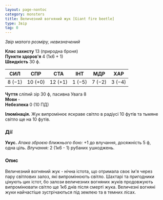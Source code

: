 ```yaml
---
layout: page-nontoc
category: monsters
title: Величезний вогняний жук [Giant fire beetle]
type: Звір
tag: 0
---
```


_Звір малого розміру, невизначений_

**Клас захисту** 13 (природна броня)    
**Пункти здоров'я** 4 (1к6 + 1)    
**Швидкість** 30 ф.

| СИЛ    | СПР     | СТА     | ІНТ    | МДР    | ХАР    |
| ------ | ------- | ------- | ------ | ------ | ------ |
| 8 (−1) | 10 (+0) | 12 (+1) | 1 (−5) | 7 (−2) | 3 (−4) |

**Чуття** сліпий зір 30 ф, пасивна Увага 8    
**Мови** -    
**Небезпека** 0 (10 ПД)

**Ілюмінація.** Жук випромінює яскраве світло в радіусі 10 футів та тьмяне світло ще на 10 футів.

### Дії
**Укус.** _Атака зброєю ближнього бою:_ +1 до влучання, досяжність 5 ф, одна ціль. _Влучання:_ 2 (1к6 - 1) рубаних ушкоджень.

### Опис
Величезний вогняний жук - нічна істота, що отримала своє ім'я через пару світлових залоз, які випромінюють світло. Шахтарі та пригодники цінують цих істот, бо залози величезних вогняних жуків продовжують випромінювати світло ще 1к6 днів після смерті жука. Величезні вогняні жуки найчастіше зустрічаються під землею та в темних лісах. 
